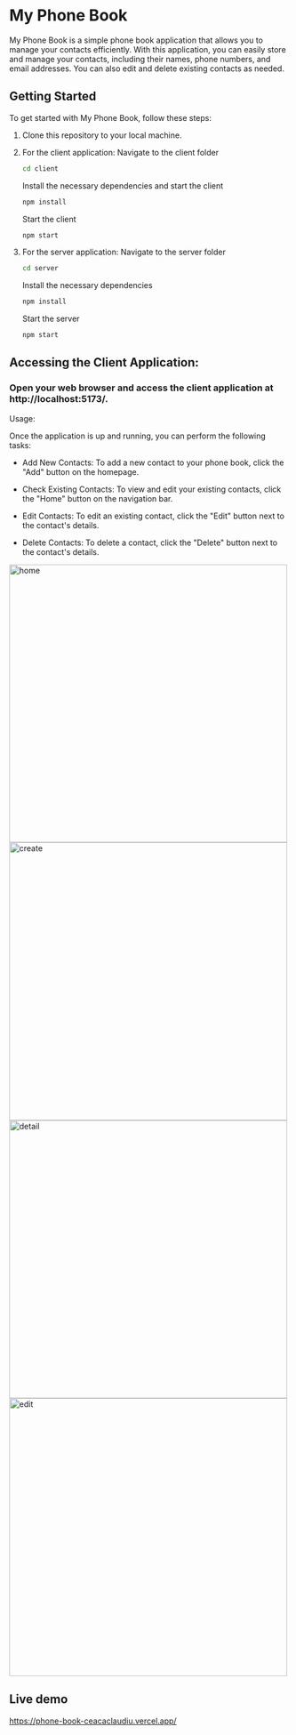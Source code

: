 # My Phone Book

My Phone Book is a simple phone book application that allows you to manage your contacts efficiently. With this application, you can easily store and manage your contacts, including their names, phone numbers, and email addresses. You can also edit and delete existing contacts as needed.

## Getting Started

To get started with My Phone Book, follow these steps:

1. Clone this repository to your local machine.

2. For the client application:
   Navigate to the client folder
   ```bash
   cd client
   ```
   Install the necessary dependencies and start the client
   ```bash
   npm install
   ```
   Start the client
   ```bash
   npm start
   ```
   
3. For the server application:
   Navigate to the server folder
   ```bash
   cd server
   ```
   Install the necessary dependencies
   ```bash
   npm install
   ```
   Start the server
   ```bash
   npm start
   ```
## Accessing the Client Application:

### Open your web browser and access the client application at http://localhost:5173/.

Usage:

Once the application is up and running, you can perform the following tasks:

+ Add New Contacts: To add a new contact to your phone book, click the "Add" button on the homepage.

+ Check Existing Contacts: To view and edit your existing contacts, click the "Home" button on the navigation bar.

+ Edit Contacts: To edit an existing contact, click the "Edit" button next to the contact's details.

+ Delete Contacts: To delete a contact, click the "Delete" button next to the contact's details.

<img src="https://github.com/ceacaiosifclaudiu/MERN-PhoneBook/assets/110819428/8901e29a-4420-431d-bca6-33bbedabbc2c" alt="home" width="500"/>
<img src="https://github.com/ceacaiosifclaudiu/MERN-PhoneBook/assets/110819428/574408fb-8837-4730-a1cb-15c97fda2437" alt="create" width="500"/>
<img src="https://github.com/ceacaiosifclaudiu/MERN-PhoneBook/assets/110819428/4aa7e391-c678-49d3-ac89-39ffe8faef52" alt="detail" width="500"/>
<img src="https://github.com/ceacaiosifclaudiu/MERN-PhoneBook/assets/110819428/a561dc4f-5f2f-40a4-92d2-0fce8ba3f1e5" alt="edit" width="500"/>

## Live demo
https://phone-book-ceacaclaudiu.vercel.app/
